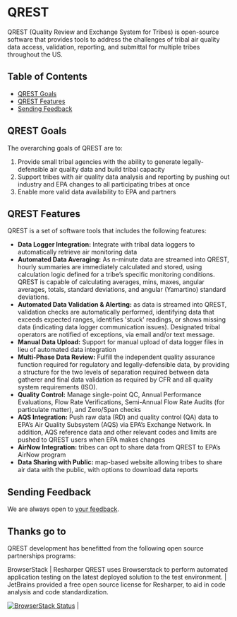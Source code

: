 # QREST

QREST (Quality Review and Exchange System for Tribes) is open-source software that provides tools to address the challenges of tribal air quality data access, validation, reporting, and submittal for multiple tribes throughout the US.

## Table of Contents

- [QREST Goals](#qrest-goals)
- [QREST Features](#qrest-features)
- [Sending Feedback](#sending-feedback)



## QREST Goals

The overarching goals of QREST are to:
1. Provide small tribal agencies with the ability to generate legally-defensible air quality data and build tribal capacity
2. Support tribes with air quality data analysis and reporting by pushing out industry and EPA changes to all participating tribes at once 
3. Enable more valid data availability to EPA and partners

## QREST Features

QREST is a set of software tools that includes the following features:
-	**Data Logger Integration:** Integrate with tribal data loggers to automatically retrieve air monitoring data
-	**Automated Data Averaging:** As n-minute data are streamed into QREST, hourly summaries are immediately calculated and stored, using calculation logic defined for a tribe’s specific monitoring conditions. QREST is capable of calculating averages, mins, maxes, angular averages, totals, standard deviations, and angular (Yamartino) standard deviations. 
-	**Automated Data Validation & Alerting:** as data is streamed into QREST, validation checks are automatically performed, identifying data that exceeds expected ranges, identifies 'stuck' readings, or shows missing data (indicating data logger communication issues). Designated tribal operators are notified of exceptions, via email and/or text message.  
-	**Manual Data Upload:** Support for manual upload of data logger files in lieu of automated data integration
-	**Multi-Phase Data Review:**  Fulfill the independent quality assurance function required for regulatory and legally-defensible data, by providing a structure for the two levels of separation required between data gatherer and final data validation as required by CFR and all quality system requirements (ISO). 
-	**Quality Control:** Manage single-point QC, Annual Performance Evaluations, Flow Rate Verifications, Semi-Annual Flow Rate Audits (for particulate matter), and Zero/Span checks
-	**AQS Integration:** Push raw data (RD) and quality control (QA) data to EPA’s Air Quality Subsystem (AQS) via EPA’s Exchange Network. In addition, AQS reference data and other relevant codes and limits are pushed to QREST users when EPA makes changes 
-	**AirNow Integration:** tribes can opt to share data from QREST to EPA’s AirNow program
-	**Data Sharing with Public:** map-based website allowing tribes to share air data with the public, with options to download data reports


## Sending Feedback

We are always open to [your feedback](https://github.com/open-environment/QREST/issues).


## Thanks go to
QREST development has benefitted from the following open source partnerships programs:

BrowserStack | Resharper
QREST uses Browserstack to perform automated application testing on the latest deployed solution to the test environment. | JetBrains provided a free open source license for Resharper, to aid in code analysis and code standardization. 

[![BrowserStack Status](https://automate.browserstack.com/badge.svg?badge_key=Sm5jWFJqcDVkZEZMUE9WVUw2TzJ5cTBYS1FHZVRrRWFvNDVPOUdLSERtRT0tLW0zeC9jS1NML3plV0s2MmpsOWg5RGc9PQ==--c20c975e4629edd13e4548bed839e172bd1a8238)](https://automate.browserstack.com/public-build/Sm5jWFJqcDVkZEZMUE9WVUw2TzJ5cTBYS1FHZVRrRWFvNDVPOUdLSERtRT0tLW0zeC9jS1NML3plV0s2MmpsOWg5RGc9PQ==--c20c975e4629edd13e4548bed839e172bd1a8238) | 
